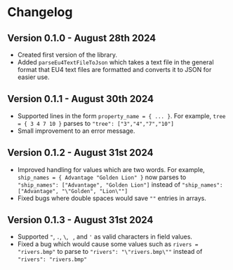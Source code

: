 # Changelog

## Version 0.1.0 - August 28th 2024

- Created first version of the library.
- Added `parseEu4TextFileToJson` which takes a text file in the general format that EU4 text files are formatted and converts it to JSON for easier use.

## Version 0.1.1 - August 30th 2024

- Supported lines in the form `property_name = { ... }`. For example, `tree = { 3 4 7 10 }` parses to `"tree": ["3","4","7","10"]`
- Small improvement to an error message.

## Version 0.1.2 - August 31st 2024

- Improved handling for values which are two words. For example, `ship_names = { Advantage "Golden Lion" }` now parses to `"ship_names": ["Advantage", "Golden Lion"]` instead of `"ship_names": ["Advantage", "\"Golden", "Lion\""]`
- Fixed bugs where double spaces would save `""` entries in arrays.

## Version 0.1.3 - August 31st 2024

- Supported `"`, `.`, `\`, ` `, and `'` as valid characters in field values.
- Fixed a bug which would cause some values such as `rivers = "rivers.bmp"` to parse to `"rivers": "\"rivers.bmp\""` instead of `"rivers": "rivers.bmp"`
